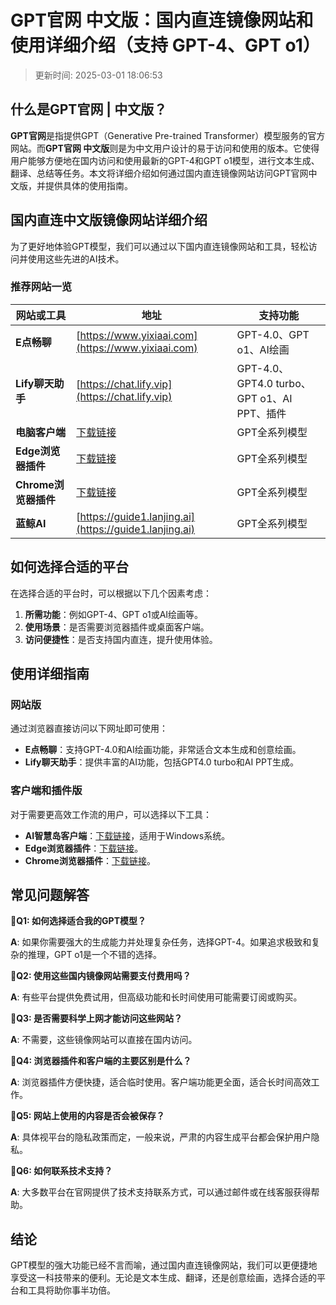 # GPT官网 中文版：国内直连镜像网站和使用详细介绍（支持 GPT-4、GPT o1）

>更新时间: 2025-03-01 18:06:53

## 什么是GPT官网 | 中文版？

**GPT官网**是指提供GPT（Generative Pre-trained Transformer）模型服务的官方网站。而**GPT官网 中文版**则是为中文用户设计的易于访问和使用的版本。它使得用户能够方便地在国内访问和使用最新的GPT-4和GPT o1模型，进行文本生成、翻译、总结等任务。本文将详细介绍如何通过国内直连镜像网站访问GPT官网中文版，并提供具体的使用指南。

## 国内直连中文版镜像网站详细介绍

为了更好地体验GPT模型，我们可以通过以下国内直连镜像网站和工具，轻松访问并使用这些先进的AI技术。

### 推荐网站一览

| 网站或工具 | 地址 | 支持功能 |
| -------------- | -------------- | -------------- |
| **E点畅聊**  | [https://www.yixiaai.com](https://www.yixiaai.com)  | GPT-4.0、GPT o1、AI绘画 |
| **Lify聊天助手** | [https://chat.lify.vip](https://chat.lify.vip) | GPT-4.0、GPT4.0 turbo、GPT o1、AI PPT、插件 |
| **电脑客户端** | [下载链接](https://chatknow.lify.vip/software/AI%E6%99%BA%E6%85%A7%E5%B2%9B_1.0.0_x64_zh-CN.msi) | GPT全系列模型 |
| **Edge浏览器插件** | [下载链接](https://microsoftedge.microsoft.com/addons/detail/chatgpt%E4%B8%AD%E6%96%87%E7%89%88%EF%BC%88%E4%B8%AD%E6%96%87%E7%95%8C%E9%9D%A2%E3%80%81%E5%AF%B9%E8%AF%9D%E3%80%81%E5%86%99%E4%BD%9C%E3%80%81%E7%BB%98%E7%94%BB/lmlenkgcieicbnpobkhmpcgmamahahil) | GPT全系列模型 |
| **Chrome浏览器插件** | [下载链接](https://chromewebstore.google.com/detail/chatgpt%E4%B8%AD%E6%96%87%E7%89%88%EF%BC%88ai-%E6%99%BA%E6%85%A7%E5%B2%9B%EF%BC%89/jffjfhngfgcglmjjpakgekefpegmhkll?hl=zh-CN&utm_source=ext_sidebar) | GPT全系列模型 |
| **蓝鲸AI** | [https://guide1.lanjing.ai](https://guide1.lanjing.ai) | GPT全系列模型 |

## 如何选择合适的平台

在选择合适的平台时，可以根据以下几个因素考虑：

1. **所需功能**：例如GPT-4、GPT o1或AI绘画等。
2. **使用场景**：是否需要浏览器插件或桌面客户端。
3. **访问便捷性**：是否支持国内直连，提升使用体验。

## 使用详细指南

### 网站版

通过浏览器直接访问以下网址即可使用：

- **E点畅聊**：支持GPT-4.0和AI绘画功能，非常适合文本生成和创意绘画。
- **Lify聊天助手**：提供丰富的AI功能，包括GPT4.0 turbo和AI PPT生成。

### 客户端和插件版

对于需要更高效工作流的用户，可以选择以下工具：

- **AI智慧岛客户端**：[下载链接](https://chatknow.lify.vip/software/AI%E6%99%BA%E6%85%A7%E5%B2%9B_1.0.0_x64_zh-CN.msi)，适用于Windows系统。
- **Edge浏览器插件**：[下载链接](https://microsoftedge.microsoft.com/addons/detail/chatgpt%E4%B8%AD%E6%96%87%E7%89%88%EF%BC%88%E4%B8%AD%E6%96%87%E7%95%8C%E9%9D%A2%E3%80%81%E5%AF%B9%E8%AF%9D%E3%80%81%E5%86%99%E4%BD%9C%E3%80%81%E7%BB%98%E7%94%BB/lmlenkgcieicbnpobkhmpcgmamahahil)。
- **Chrome浏览器插件**：[下载链接](https://chromewebstore.google.com/detail/chatgpt%E4%B8%AD%E6%96%87%E7%89%88%EF%BC%88ai-%E6%99%BA%E6%85%A7%E5%B2%9B%EF%BC%89/jffjfhngfgcglmjjpakgekefpegmhkll?hl=zh-CN&utm_source=ext_sidebar)。

## 常见问题解答

🌟**Q1: 如何选择适合我的GPT模型？**

**A**: 如果你需要强大的生成能力并处理复杂任务，选择GPT-4。如果追求极致和复杂的推理，GPT o1是一个不错的选择。

🌟**Q2: 使用这些国内镜像网站需要支付费用吗？**

**A**: 有些平台提供免费试用，但高级功能和长时间使用可能需要订阅或购买。

🌟**Q3: 是否需要科学上网才能访问这些网站？**

**A**: 不需要，这些镜像网站可以直接在国内访问。

🌟**Q4: 浏览器插件和客户端的主要区别是什么？**

**A**: 浏览器插件方便快捷，适合临时使用。客户端功能更全面，适合长时间高效工作。

🌟**Q5: 网站上使用的内容是否会被保存？**

**A**: 具体视平台的隐私政策而定，一般来说，严肃的内容生成平台都会保护用户隐私。

🌟**Q6: 如何联系技术支持？**

**A**: 大多数平台在官网提供了技术支持联系方式，可以通过邮件或在线客服获得帮助。

## 结论

GPT模型的强大功能已经不言而喻，通过国内直连镜像网站，我们可以更便捷地享受这一科技带来的便利。无论是文本生成、翻译，还是创意绘画，选择合适的平台和工具将助你事半功倍。
